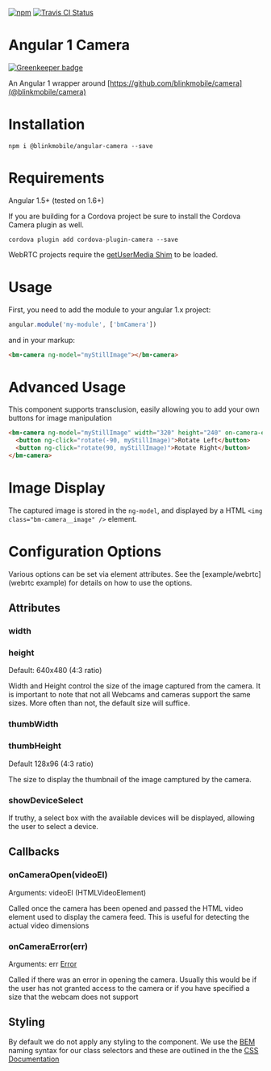 [![npm](https://img.shields.io/npm/v/@blinkmobile/angular-camera.svg?maxAge=2592000)](https://www.npmjs.com/package/@blinkmobile/angular-camera) [![Travis CI Status](https://travis-ci.org/blinkmobile/angular-camera.svg?branch=master)](https://travis-ci.org/blinkmobile/angular-camera)

# Angular 1 Camera

[![Greenkeeper badge](https://badges.greenkeeper.io/blinkmobile/angular-camera.svg)](https://greenkeeper.io/)

An Angular 1 wrapper around [https://github.com/blinkmobile/camera](@blinkmobile/camera)

# Installation

`npm i @blinkmobile/angular-camera --save`

# Requirements

Angular 1.5+ (tested on 1.6+)

If you are building for a Cordova project be sure to install the Cordova Camera plugin as well.

`cordova plugin add cordova-plugin-camera --save`

WebRTC projects require the [getUserMedia Shim](https://github.com/otalk/getUserMedia) to be loaded.

# Usage

First, you need to add the module to your angular 1.x project:

```javascript
angular.module('my-module', ['bmCamera'])
```

and in your markup:

```html
<bm-camera ng-model="myStillImage"></bm-camera>
```

# Advanced Usage

This component supports transclusion, easily allowing you to add your own buttons for image manipulation

```html
<bm-camera ng-model="myStillImage" width="320" height="240" on-camera-error="myErrorHandler(err)">
  <button ng-click="rotate(-90, myStillImage)">Rotate Left</button>
  <button ng-click="rotate(90, myStillImage)">Rotate Right</button>
</bm-camera>
```

# Image Display

The captured image is stored in the `ng-model`, and displayed by a HTML `<img class="bm-camera__image" />` element.

# Configuration Options

Various options can be set via element attributes. See the [example/webrtc](webrtc example) for details on how to use the options.

## Attributes

### <a name="width"></a> width
### <a name="height"></a> height

Default: 640x480 (4:3 ratio)

Width and Height control the size of the image captured from the camera. It is important to note that not all Webcams and cameras support the same sizes. More often than not, the default size will suffice.

### thumbWidth
### thumbHeight

Default 128x96 (4:3 ratio)

The size to display the thumbnail of the image camptured by the camera.

### showDeviceSelect

If truthy, a select box with the available devices will be displayed, allowing the user to select a device.

## Callbacks

### onCameraOpen(videoEl)

Arguments: videoEl (HTMLVideoElement)

Called once the camera has been opened and passed the HTML video element used to display the camera feed. This is useful for detecting the actual video dimensions

### onCameraError(err)

Arguments: err [Error](https://developer.mozilla.org/en-US/docs/Web/API/MediaDevices/getUserMedia%20#Errors)

Called if there was an error in opening the camera. Usually this would be if the user has not granted access to the camera or if you have specified a size that the webcam does not support

## Styling

By default we do not apply any styling to the component. We use the [BEM](https://en.bem.info/) naming syntax for our class selectors and these are outlined in the the [CSS Documentation](docs/css-selectors.md)

